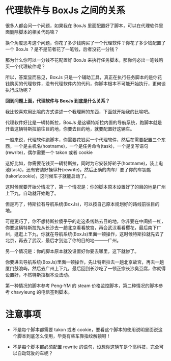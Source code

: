 # 代理软件与 BoxJs 之间的关系

很多人都会问一个问题，如果我在 BoxJs 里面配置好了脚本，可以在代理软件里面删除脚本的相关代码嘛？

换个角度思考这个问题，你花了多少钱购买了一个代理软件？你花了多少钱配置了一个 BoxJs ？是不是前者花了一笔钱，后者没花一分钱？

那为什么你可以一分钱不花配置好 BoxJs 来执行任务脚本，那你何必出一笔钱购买一个代理软件呢？

所以，答案显而易见，BoxJs 只是一个辅助工具，真正在执行任务脚本的是你花钱购买的代理软件，没有代理软件内的代码，你脚本根本不可能开始执行，更何谈执行成功呢？

**回到问题上面，代理软件与 BoxJs 到底是什么关系？**

我比较喜欢用比喻的方式讲述一个我理解的东西，下面就开始我的比喻吧。

代理软件好比是一辆特斯拉，BoxJs 是这辆特斯拉内置的导航系统，跑脚本就是开着这辆特斯拉前往目的地，你要去目的地，就要配置好这辆车。

一般来说，代理软件跑脚本，你需要花钱买一个代理软件，然后在需要配置三个东西，一个是主机名(hostname)，一个是任务命令(task)，一个是复写语句(rewrite)，偶尔需要一个 takon 或者 cookie

这好比如，你需要花钱买一辆特斯拉，同时为它安装好轮子(hostname)，装上电池(task)，还有安装好操纵杆(rewrite)，然后正确的向车厂要了你的车钥匙(takon\cookie)，这时候车子就能启动了。

这时候就要开始分情况了，第一个情况是：你的脚本原本设置好了的目的地是广州上下九，自动就开始跑了。

但是巧了，特斯拉有导航系统(BoxJs)，可以按自己原本规划好的路线前往目的地。

可是更巧了，你不想特斯拉傻乎乎的走这条线路去目的地，你非要在中间插一杠，你要这辆特斯拉先从长沙去一趟北京看看故宫，再会武汉看看樱花，最后南下广州，逛逛上下九，你就在导航系统(BoxJs)里面一顿操作，这时候特斯拉就先去了北京，再去了武汉，最后才到达了你的目的地———广州。

另一个情况是：你的脚本原本就没设置好你要去哪里，这下就惨了。

你要进去导航系统(BoxJs)里面一顿操作，先让特斯拉去一趟北京故宫，再去一趟厦门鼓浪屿，然后去广州上下九，最后回到长沙吃了一顿正宗长沙臭豆腐，你就得设置好，不然特斯拉根本没法动。

第一种情况的脚本参考 Peng-YM 的 steam 价格监控脚本，第二种情况的脚本参考 chavyleung 的电信签到脚本。

# 注意事项

- 不是每个脚本都需要 takon 或者 cookie，要看这个脚本的使用说明里面说这个脚本到底怎么使用，毕竟有些车靠指纹解锁呀！

- 不是每个脚本都必须配置 rewrite 的语句，设想你这辆车是个高科技，完全可以自动驾驶的车呢？
